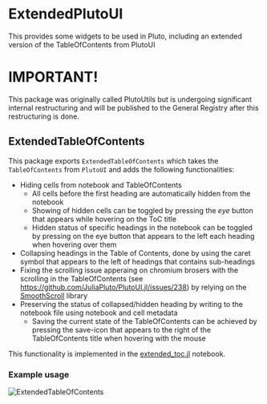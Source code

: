 # ExtendedPlutoUI

This provides some widgets to be used in Pluto, including an extended version of the TableOfContents from PlutoUI

# IMPORTANT!
This package was originally called PlutoUtils but is undergoing significant internal restructuring and will be published to the General Registry after this restructuring is done.

## ExtendedTableOfContents
This package exports `ExtendedTableOfContents` which takes the `TableOfContents` from `PlutoUI` and adds the following functionalities:
- Hiding cells from notebook and TableOfContents
  - All cells before the first heading are automatically hidden from the notebook
  - Showing of hidden cells can be toggled by pressing the _eye_ button that appears while hovering on the ToC title
  - Hidden status of specific headings in the notebook can be toggled by pressing on the eye button that appears to the left each heading when hovering over them
- Collapsing headings in the Table of Contents, done by using the caret symbol that appears to the left of headings that contains sub-headings
- Fixing the scrolling issue apperaing on chromium brosers with the scrolling in the TableOfContents (see https://github.com/JuliaPluto/PlutoUI.jl/issues/238) by relying on the [SmoothScroll](https://github.com/LieutenantPeacock/SmoothScroll/) library
- Preserving the status of collapsed/hidden heading by writing to the notebook file using notebook and cell metadata
  - Saving the current state of the TableOfContents can be achieved by pressing the save-icon that appears to the right of the TableOfContents title when hovering with the mouse


This functionality is implemented in the [extended_toc.jl](./src/extended_toc.jl) notebook.

### Example usage

![ExtendedTableOfContents](https://user-images.githubusercontent.com/12846528/128350961-c4ccbcea-ba75-48dc-bd92-7c6551cc68f9.gif)

